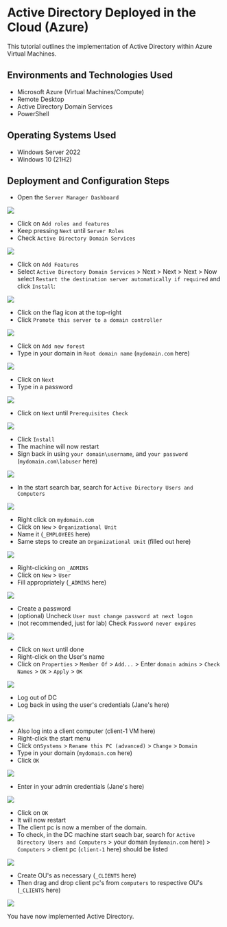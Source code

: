 # Active Directory Deployed in the Cloud (Azure)

This tutorial outlines the implementation of Active Directory within Azure Virtual Machines.

## Environments and Technologies Used

- Microsoft Azure (Virtual Machines/Compute)
- Remote Desktop
- Active Directory Domain Services
- PowerShell

## Operating Systems Used

- Windows Server 2022
- Windows 10 (21H2)

## Deployment and Configuration Steps

- Open the `Server Manager Dashboard`

![](https://safe.reku.me/B51byw0c9zzH.png)
- Click on `Add roles and features`
- Keep pressing `Next` until `Server Roles`
- Check `Active Directory Domain Services`

![](https://safe.reku.me/oAsnoXVo0HrQ.png)
- Click on `Add Features`
- Select `Active Directory Domain Services` > Next > Next > Next > Now select `Restart the destination server automatically if required` and click `Install`:

![](https://safe.reku.me/TSTeDv1QXZDK.png)
- Click on the flag icon at the top-right 
- Click `Promote this server to a domain controller`

![](https://safe.reku.me/gK911epmpuP7.png)
- Click on `Add new forest`
- Type in your domain in `Root domain name` (`mydomain.com` here)

![](https://safe.reku.me/zgx5Dt4tm48e.png)
- Click on `Next`
- Type in a password

![](https://safe.reku.me/2hPoNyPELkSF.png)
- Click on `Next` until `Prerequisites Check`

![](https://safe.reku.me/vqDXcGDjc8pI.png)
- Click `Install`
- The machine will now restart
- Sign back in using `your domain\username`, and `your password` (`mydomain.com\labuser` here)

![](https://safe.reku.me/IOABc8ntLEZ0.png)
- In the start search bar, search for `Active Directory Users and Computers`

![](https://safe.reku.me/oAMLRMfwwoF2.png)
- Right click on `mydomain.com`
- Click on `New` > `Organizational Unit`
- Name it (`_EMPLOYEES` here)
- Same steps to create an `Organizational Unit` (filled out here)

![](https://safe.reku.me/eCKZ6OEUOeXY.png)
- Right-clicking on `_ADMINS` 
- Click on `New` > `User`
- Fill appropriately (`_ADMINS` here)

![](https://safe.reku.me/K5paYu5l36qm.png)
- Create a password
- (optional) Uncheck `User must change password at next logon`
- (not recommended, just for lab) Check `Password never expires`

![](https://safe.reku.me/bKT25FTmznwT.png)
- Click on `Next` until done
- Right-click on the User's name
- Click on `Properties` > `Member Of` > `Add...` > Enter `domain admins` > `Check Names` > `OK` > `Apply` > `OK`

![](https://safe.reku.me/PRipy7yZ8nEU.png)
- Log out of DC
- Log back in using the user's credentials (Jane's here)

![](https://safe.reku.me/kiTQ6CljWzM9.png)
-  Also log into a client computer (client-1 VM here)
- Right-click the start menu
- Click on`Systems` > `Rename this PC (advanced)` > `Change` > `Domain`
- Type in your domain (`mydomain.com` here)
- Click `OK`

![](https://safe.reku.me/chgS6jAO8OhO.png)
- Enter in your admin credentials (Jane's here)

![](https://safe.reku.me/UUDH9RiHILUk.png)
- Click on `OK`
- It will now restart
- The client pc is now a member of the domain.
- To check, in the DC machine start seach bar, search for `Active Directory Users and Computers` > your doman (`mydomain.com` here) > `Computers` > client pc (`client-1` here) should be listed

![](https://safe.reku.me/g5LUHiU250Q3.png)
- Create OU's as necessary (`_CLIENTS` here)
- Then drag and drop client pc's from `computers` to respective OU's (`_CLIENTS` here)

![](https://safe.reku.me/3WeEh7UXUGzh.png)

You have now implemented Active Directory.